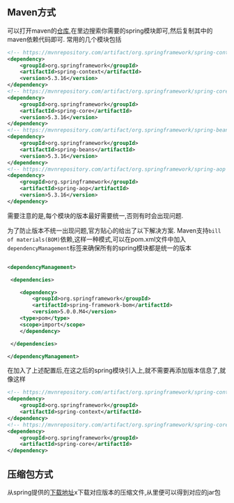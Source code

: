 ## Maven方式
可以打开maven的[仓库](https://mvnrepository.com/),在里边搜索你需要的spring模块即可,然后复制其中的maven依赖代码即可.
常用的几个模块包括
```xml
<!-- https://mvnrepository.com/artifact/org.springframework/spring-context -->
<dependency>
    <groupId>org.springframework</groupId>
    <artifactId>spring-context</artifactId>
    <version>5.3.16</version>
</dependency>
<!-- https://mvnrepository.com/artifact/org.springframework/spring-core -->
<dependency>
    <groupId>org.springframework</groupId>
    <artifactId>spring-core</artifactId>
    <version>5.3.16</version>
</dependency>
<!-- https://mvnrepository.com/artifact/org.springframework/spring-beans -->
<dependency>
    <groupId>org.springframework</groupId>
    <artifactId>spring-beans</artifactId>
    <version>5.3.16</version>
</dependency>
<!-- https://mvnrepository.com/artifact/org.springframework/spring-aop -->
<dependency>
    <groupId>org.springframework</groupId>
    <artifactId>spring-aop</artifactId>
    <version>5.3.16</version>
</dependency>

```
需要注意的是,每个模块的版本最好需要统一,否则有时会出现问题.

为了防止版本不统一出现问题,官方贴心的给出了以下解决方案.
Maven支持`bill of materials(BOM)`依赖,这样一种模式,可以在pom.xml文件中加入`dependencyManagement`标签来确保所有的spring模块都是统一的版本
```xml

<dependencyManagement>

 <dependencies>

	<dependency> 
		<groupId>org.springframework</groupId> 
		<artifactId>spring-framework-bom</artifactId> 
		<version>5.0.0.M4</version>
	<type>pom</type>
	<scope>import</scope>
	</dependency>

 </dependencies>

</dependencyManagement>
```
在加入了上述配置后,在这之后的spring模块引入上,就不需要再添加版本信息了,就像这样
```xml
<!-- https://mvnrepository.com/artifact/org.springframework/spring-context -->
<dependency>
    <groupId>org.springframework</groupId>
    <artifactId>spring-context</artifactId>
</dependency>
<!-- https://mvnrepository.com/artifact/org.springframework/spring-core -->
<dependency>
    <groupId>org.springframework</groupId>
    <artifactId>spring-core</artifactId>
</dependency>
```

## 压缩包方式
从spring提供的[下载地址](http://repo.spring.io/release/org/springframework/)x下载对应版本的压缩文件,从里便可以得到对应的jar包